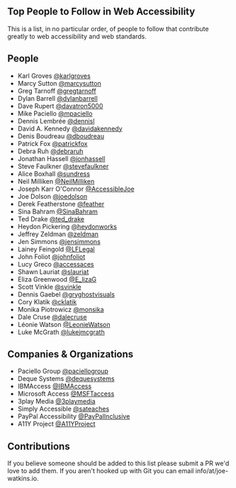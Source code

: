 ## Top People to Follow in Web Accessibility

This is a list, in no particular order, of people to follow that contribute greatly to web accessibility and web standards.

## People
- Karl Groves [@karlgroves](https://twitter.com/karlgroves)
- Marcy Sutton [@marcysutton](https://twitter.com/marcysutton)
- Greg Tarnoff [@gregtarnoff](https://twitter.com/gregtarnoff)
- Dylan Barrell	[@dylanbarrell](https://twitter.com/dylanbarrell)
- Dave Rupert [@davatron5000](https://twitter.com/davatron5000)
- Mike Paciello	[@mpaciello](https://twitter.com/mpaciello)
- Dennis Lembrée	[@dennisl](https://twitter.com/dennisl)
- David A. Kennedy [@davidakennedy](https://twitter.com/davidakennedy)
- Denis Boudreau	[@dboudreau](https://twitter.com/dboudreau)
- Patrick Fox	[@patrickfox](https://twitter.com/patrickfox)
- Debra Ruh	[@debraruh](https://twitter.com/debraruh)
- Jonathan Hassell	[@jonhassell](https://twitter.com/jonhassell)
- Steve Faulkner	[@stevefaulkner](https://twitter.com/stevefaulkner)
- Alice Boxhall	[@sundress](https://twitter.com/sundress)
- Neil Milliken	[@NeilMilliken](https://twitter.com/NeilMilliken)
- Joseph Karr O'Connor [@AccessibleJoe](https://twitter.com/AccessibleJoe)
- Joe Dolson [@joedolson](https://twitter.com/joedolson)
- Derek Featherstone [@feather](https://twitter.com/feather)
- Sina Bahram	[@SinaBahram](https://twitter.com/SinaBahram)
- Ted Drake	[@ted_drake](https://twitter.com/ted_drake)
- Heydon Pickering [@heydonworks](https://twitter.com/heydonworks)
- Jeffrey Zeldman	[@zeldman](https://twitter.com/zeldman)
- Jen Simmons	[@jensimmons](https://twitter.com/jensimmons)
- Lainey Feingold [@LFLegal](https://twitter.com/LFLegal)
- John Foliot [@johnfoliot](https://twitter.com/johnfoliot)
- Lucy Greco [@accessaces](https://twitter.com/accessaces)
- Shawn Lauriat [@slauriat](https://twitter.com/slauriat)
- Eliza Greenwood [@E_lizaG](https://twitter.com/E_lizaG)
- Scott Vinkle [@svinkle](https://twitter.com/svinkle)
- Dennis Gaebel [@gryghostvisuals](https://twitter.com/gryghostvisuals)
- Cory Klatik [@cklatik](https://twitter.com/cklatik)
- Monika Piotrowicz [@monsika](https://twitter.com/monsika)
- Dale Cruse [@dalecruse](https://twitter.com/dalecruse)
- Léonie Watson [@LeonieWatson](https://twitter.com/LeonieWatson)
- Luke McGrath [@lukejmcgrath](https://twitter.com/lukejmcgrath)

## Companies & Organizations

- Paciello Group [@paciellogroup](https://twitter.com/paciellogroup)
- Deque Systems [@dequesystems](http://www.deque.com/)
- IBMAccess [@IBMAccess](https://twitter.com/IBMAccess)
- Microsoft Access	[@MSFTaccess](https://twitter.com/MSFTaccess)
- 3play Media	[@3playmedia](https://twitter.com/3playmedia)
- Simply Accessible	[@sateaches](https://twitter.com/sateaches)
- PayPal Accessibility [@PayPalInclusive](https://twitter.com/PayPalInclusive)
- A11Y Project [@A11YProject](https://twitter.com/A11YProject)

## Contributions
If you believe someone should be added to this list please submit a PR we'd love to add them. If you aren't hooked up with Git you can email info/at/joe-watkins.io.

